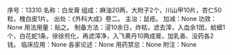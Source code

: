 序号：13310
名称：白龙膏
组成：麻油20两，大附子2个，川山甲10片，杏仁50粒，槐白皮1片。
出处：《外科大成》卷二。
主治：鼠疮。
加减：None
功效：None
用法用量：贴之。
制备方法：浸10余日，炸枯，滤去滓，入血余1团，蛤蟆1个，白花蛇1条，徐徐煎化，再滤滓净，入飞黄丹10两成膏，加乳香、没药各2钱。
临床应用：None
各家论述：None
用药禁忌：None
附注：None

